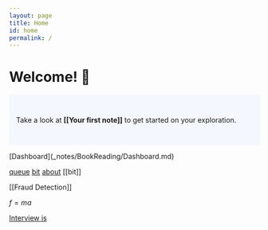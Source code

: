 ```yaml
---
layout: page
title: Home
id: home
permalink: /
---
```


# Welcome! 🌱

<p style="padding: 3em 1em; background: #f5f7ff; border-radius: 4px;">
  Take a look at <span style="font-weight: bold">[[Your first note]]</span> to get started on your exploration.
</p>
[Dashboard](_notes/BookReading/Dashboard.md)


[queue](/Interview/queue)
[bit](_notes/Interview/bit.md)
[about](/_notes/Interview/interveiw_about)
[[bit]]

[[Fraud Detection]]

$f=ma$

[Interview is](/Interview/queue)


<style>
  .wrapper {
    max-width: 46em;
  }
</style>
